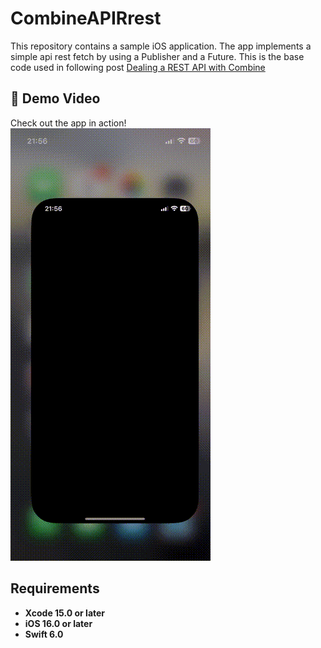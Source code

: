 
# CombineAPIRrest
This repository contains a sample iOS application. The app implements a simple api rest fetch by using a Publisher and a Future. This is the base code used in following post [Dealing a REST API with Combine](https://javios.eu/blog)


## 🎥 Demo Video

Check out the app in action!  
![CombineAPIRrest Sample App review](media/review.gif)  


## Requirements

- **Xcode 15.0 or later**
- **iOS 16.0 or later**
- **Swift 6.0**

